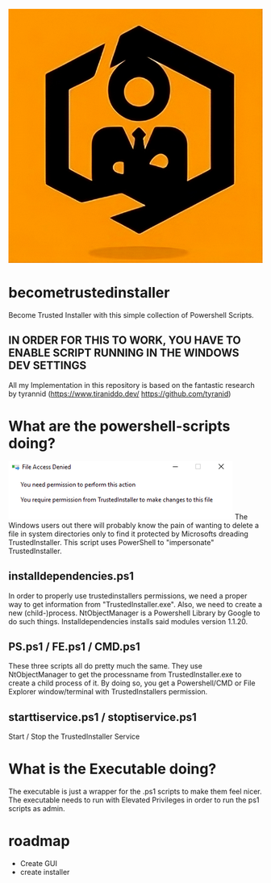 ![alt text](https://github.com/realdcre/becometrustedinstaller/blob/main/assets/becometilogo-upscaled.png)



# becometrustedinstaller

Become Trusted Installer 
with this simple collection of Powershell Scripts.


## IN ORDER FOR THIS TO WORK, YOU HAVE TO ENABLE SCRIPT RUNNING IN THE WINDOWS DEV SETTINGS

All my Implementation in this repository is based on the fantastic research by tyrannid (https://www.tiraniddo.dev/  https://github.com/tyranid)

# What are the powershell-scripts doing?
![alt text](https://github.com/realdcre/becometrustedinstaller/blob/main/assets/trustedinstaller1.png)
The Windows users out there will probably know the pain of wanting to delete a file in system directories only to find it protected by Microsofts dreading TrustedInstaller.
This script uses PowerShell to "impersonate" TrustedInstaller. 

## installdependencies.ps1
In order to properly use trustedinstallers permissions, we need a proper way to get information from "TrustedInstaller.exe". Also, we need to create a new (child-)process. NtObjectManager is a Powershell Library by Google to do such things. Installdependencies installs said modules version 1.1.20.

## PS.ps1 / FE.ps1 / CMD.ps1
These three scripts all do pretty much the same. 
They use NtObjectManager to get the processname from TrustedInstaller.exe to create a child process of it. By doing so, you get a Powershell/CMD or File Explorer window/terminal with TrustedInstallers permission. 

## starttiservice.ps1 / stoptiservice.ps1
Start / Stop the TrustedInstaller Service

# What is the Executable doing?
The executable is just a wrapper for the .ps1 scripts to make them feel nicer. The executable needs to run with Elevated Privileges in order to run the ps1 scripts as admin.


# roadmap
- Create GUI
- create installer
